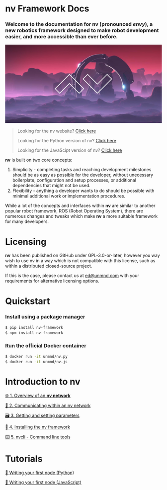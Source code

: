 # nv Framework Docs

### Welcome to the documentation for **nv (pronounced _envy_)**, a new robotics framework designed to make robot development easier, and more accessible than ever before.

![nv header image](branding/header.jpg)

> Looking for the nv website? [Click here](https://unmnd.github.io/nv-framework/nv%20Framework%20Promotional%20Document.pdf)
>
> Looking for the Python version of nv? [Click here](https://github.com/unmnd/nv.py)
>
> Looking for the JavaScipt version of nv? [Click here](https://github.com/unmnd/nv.js)

**nv** is built on two core concepts:

1. Simplicity - completing tasks and reaching development milestones should be as easy as possible for the developer, without unecessary boilerplate, configuration and setup processes, or additional dependencies that might not be used.
2. Flexibility - anything a developer wants to do should be possible with minimal additional work or implementation procedures.

While a lot of the concepts and interfaces within **nv** are similar to another
popular robot framework, ROS (Robot Operating System), there are numerous
changes and tweaks which make **nv** a more suitable framework for many developers.

# Licensing

**nv** has been published on GitHub under GPL-3.0-or-later, however you way wish
to use nv in a way which is not compatible with this license, such as within a
distributed closed-source project.

If this is the case, please contact us at <ed@unmnd.com> with your requirements for alternative licensing options.

# Quickstart

### Install using a package manager

```bash
$ pip install nv-framework
$ npm install nv-framework
```

### Run the official Docker container

```bash
$ docker run -it unmnd/nv.py
$ docker run -it unmnd/nv.js
```

# Introduction to nv

[🌐 1. Overview of an **nv network**](docs/intro_1_overview_of_an_nv_network.md)

[💬 2. Communicating within an nv network](docs/intro_2_communicating_within_an_nv_network.md)

[🗃️ 3. Getting and setting parameters](docs/intro_3_getting_and_setting_parameters.md)

[📐 4. Installing the nv framework](docs/intro_4_installing_the_nv_framework.md)

[⌨️ 5. nvcli - Command line tools](docs/intro_5_nvcli_command_line_tools.md)

# Tutorials

[🌱 Writing your first node (Python)](docs/tutorial_1_writing_your_first_node_python.md)

[🌱 Writing your first node (JavaScript)](docs/tutorial_1_writing_your_first_node_javascript.md)
